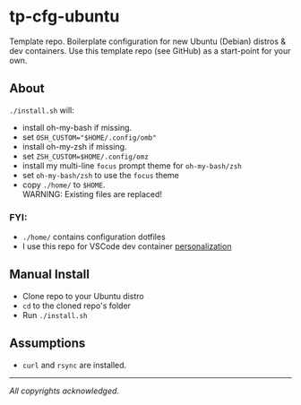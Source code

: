 # tp-cfg-ubuntu
Template repo. Boilerplate configuration for new Ubuntu (Debian) distros & dev containers. Use this template repo (see GitHub) as a start-point for your own.

## About


`./install.sh` will:

- install oh-my-bash if missing. 
- set `OSH_CUSTOM="$HOME/.config/omb"`
- install oh-my-zsh if missing. 
- set `ZSH_CUSTOM=$HOME/.config/omz`
- install my multi-line `focus` prompt theme for `oh-my-bash/zsh` 
- set `oh-my-bash/zsh` to use the `focus` theme
- copy `./home/` to `$HOME`.    
  WARNING: Existing files are replaced!  
  

### FYI:
- `./home/` contains configuration dotfiles
- I use this repo for VSCode dev container [personalization](https://code.visualstudio.com/docs/devcontainers/containers#_personalizing-with-dotfile-repositories)

## Manual Install

- Clone repo to your Ubuntu distro
- `cd` to the cloned repo's folder
- Run `./install.sh`

## Assumptions

- `curl` and `rsync` are installed.

----

_All copyrights acknowledged_.
